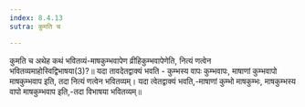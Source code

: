 ```yaml
---
index: 8.4.13
sutra: कुमति च

---
```

 कुमति च अथेह कथं भवितव्यं-माषकुम्भवापेण व्रीहिकुम्भवापेणेति, नित्यं णत्वेन भवितव्यमाहोस्विद्विभाषया(3)?॥ यदा तावदेतद्वाक्यं भवति - कुम्भस्य वापः कुम्भवापः, माषाणां कुम्भवापो माषकुम्भवाप इति, तदा नित्यं णत्वेन भवितव्यम्। यदा त्वेतद्वाक्यं भवति,-माषाणां कुम्भो माषकुम्भः, माषकुम्भस्य वापो माषकुम्भवाप इति,-तदा विभाषया भवितव्यम्॥ 